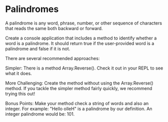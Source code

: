 # Palindromes

A palindrome is any word, phrase, number, or other sequence of characters that reads the same both backward or forward.

Create a console application that includes a method to identify whether a word is a palindrome. It should return true if the user-provided word is a palindrome and false if it is not.

There are several recommended approaches:

Simpler: There is a method Array.Reverse(). Check it out in your REPL to see what it does.

More Challenging: Create the method without using the Array.Reverse() method. If you tackle the simpler method fairly quickly, we recommend trying this out!

Bonus Points: Make your method check a string of words and also an integer. For example: "Hello olleH" is a palindrome by our definition. An integer palindrome would be: 101.

